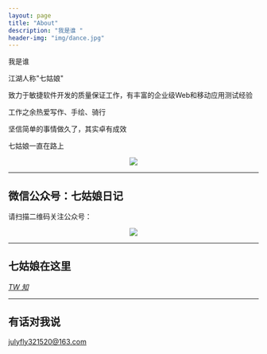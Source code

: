 ```yaml
---
layout: page
title: "About"
description: "我是谁 "
header-img: "img/dance.jpg"
---
```

我是谁

江湖人称"七姑娘"

致力于敏捷软件开发的质量保证工作，有丰富的企业级Web和移动应用测试经验

工作之余热爱写作、手绘、骑行

坚信简单的事情做久了，其实卓有成效

七姑娘一直在路上
<center>
    <img src="{{site.baseurl }}/img/me.jpeg" align="center">
</center>

---
## 微信公众号：七姑娘日记
<i class="fa fa-weixin" aria-hidden="true"></i> 请扫描二维码关注公众号：

<center>
    <p><img src="{{site.baseurl }}/img/July-Wechat.jpg" align="center"></p>
</center>

---

## 七姑娘在这里 
  <a href="http://insights.thoughtworks.cn/author/shixiangyang/">
    <span class="fa-stack fa-lg">
      <i class="fa fa-circle fa-stack-2x"></i>
      <i class="fa  fa-stack-1x fa-inverse">TW</i>
    </span>
  </a>
  <a href="https://github.com/JulyShi">
    <span class="fa-stack fa-lg">
      <i class="fa fa-github fa-stack-2x" aria-hidden="true"></i>
    </span>
  </a>
  <a href="https://www.zhihu.com/people/julysxy/activities">
    <span class="fa-stack fa-lg">
      <i class="fa fa-circle fa-stack-2x"></i>
      <i class="fa  fa-stack-1x fa-inverse">知</i>
    </span>
  </a>
  
---

## 有话对我说
<a href="mailto:julyfly321520@163.com">
<i class="fa fa-envelope-o" aria-hidden="true"></i>
julyfly321520@163.com
</a>

